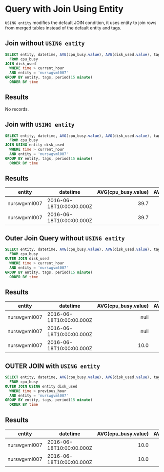 # Query with Join Using Entity

`USING entity` modifies the default JOIN condition, it uses entity to join rows from merged tables instead of the default entity and tags.

## Join without `USING entity`

```sql
SELECT entity, datetime, AVG(cpu_busy.value), AVG(disk_used.value), tags.*
  FROM cpu_busy
JOIN disk_used
  WHERE time > current_hour
  AND entity = 'nurswgvml007'
GROUP BY entity, tags, period(15 minute)
  ORDER BY time
```

## Results

No records.

## Join with `USING entity`

```sql
SELECT entity, datetime, AVG(cpu_busy.value), AVG(disk_used.value), tags.*
  FROM cpu_busy
JOIN USING entity disk_used
  WHERE time > current_hour
  AND entity = 'nurswgvml007'
GROUP BY entity, tags, period(15 minute)
  ORDER BY time
```

## Results

| entity       | datetime                 | AVG(cpu_busy.value) | AVG(disk_used.value) | disk_used.tags.mount_point | disk_used.tags.file_system          | 
|--------------|--------------------------|--------------------:|---------------------:|----------------------------|-------------------------------------| 
| nurswgvml007 | 2016-06-18T10:00:00.000Z | 39.7                | 1744011571.0         | /mnt/u113452               | //u113452.your-backup.de/backup     | 
| nurswgvml007 | 2016-06-18T10:00:00.000Z | 39.7                | 8699302.7            | /                          | /dev/mapper/vg_nurswgvml007-lv_root | 

## Outer Join Query without `USING entity`

```sql
SELECT entity, datetime, AVG(cpu_busy.value), AVG(disk_used.value), tags.*
  FROM cpu_busy
OUTER JOIN disk_used
  WHERE time > current_hour
  AND entity = 'nurswgvml007'
GROUP BY entity, tags, period(15 minute)
  ORDER BY time
```

## Results

| entity       | datetime                 | AVG(cpu_busy.value) | AVG(disk_used.value) | disk_used.tags.mount_point | disk_used.tags.file_system          | 
|--------------|--------------------------|--------------------:|---------------------:|----------------------------|-------------------------------------| 
| nurswgvml007 | 2016-06-18T10:00:00.000Z | null                | 1744011571.0         | /mnt/u113452               | //u113452.your-backup.de/backup     | 
| nurswgvml007 | 2016-06-18T10:00:00.000Z | null                | 8700117.1            | /                          | /dev/mapper/vg_nurswgvml007-lv_root | 
| nurswgvml007 | 2016-06-18T10:00:00.000Z | 10.0                | null                 | null                       | null                                | 

## OUTER JOIN with `USING entity`

```sql
SELECT entity, datetime, AVG(cpu_busy.value), AVG(disk_used.value), tags.*
  FROM cpu_busy
OUTER JOIN USING entity disk_used
  WHERE time > previous_hour
  AND entity = 'nurswgvml007'
GROUP BY entity, tags, period(15 minute)
  ORDER BY time
```

## Results

| entity       | datetime                 | AVG(cpu_busy.value) | AVG(disk_used.value) | disk_used.tags.mount_point | disk_used.tags.file_system          | 
|--------------|--------------------------|--------------------:|---------------------:|----------------------------|-------------------------------------| 
| nurswgvml007 | 2016-06-18T10:00:00.000Z | 10.0                | 1744011571.0         | /mnt/u113452               | //u113452.your-backup.de/backup     | 
| nurswgvml007 | 2016-06-18T10:00:00.000Z | 10.0                | 8700117.1            | /                          | /dev/mapper/vg_nurswgvml007-lv_root | 



